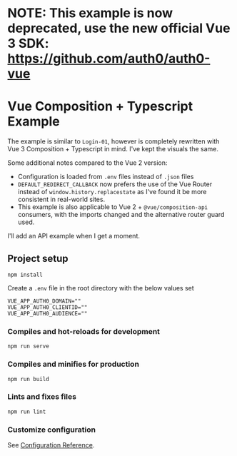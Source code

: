 # NOTE: This example is now deprecated, use the new official Vue 3 SDK: https://github.com/auth0/auth0-vue

# Vue Composition + Typescript Example

The example is similar to `Login-01`, however is completely rewritten with Vue 3 Composition + Typescript in mind. I've kept the visuals the same.

Some additional notes compared to the Vue 2 version:
- Configuration is loaded from `.env` files instead of `.json` files
- `DEFAULT_REDIRECT_CALLBACK` now prefers the use of the Vue Router instead of `window.history.replacestate` as I've found it be more consistent in real-world sites. 
- This example is also applicable to Vue 2 + `@vue/composition-api` consumers, with the imports changed and the alternative router guard used.

I'll add an API example when I get a moment.

## Project setup
```
npm install
```

Create a `.env` file in the root directory with the below values set
```env
VUE_APP_AUTH0_DOMAIN=""
VUE_APP_AUTH0_CLIENTID=""
VUE_APP_AUTH0_AUDIENCE=""
```

### Compiles and hot-reloads for development
```
npm run serve
```

### Compiles and minifies for production
```
npm run build
```

### Lints and fixes files
```
npm run lint
```

### Customize configuration
See [Configuration Reference](https://cli.vuejs.org/config/).
